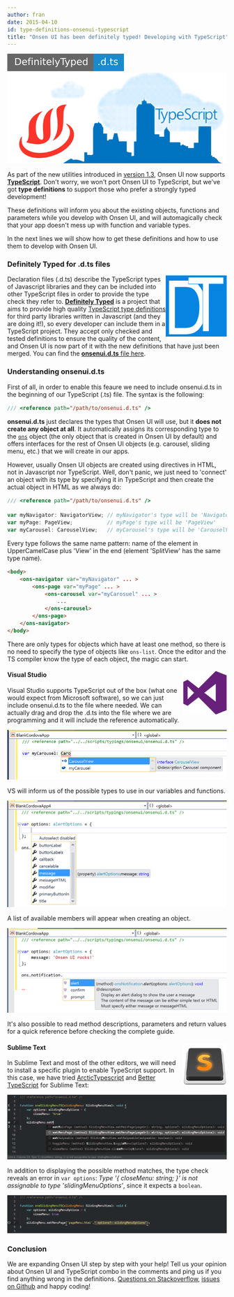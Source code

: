 ```yaml
---
author: fran
date: 2015-04-10
id: type-definitions-onsenui-typescript
title: "Onsen UI has been definitely typed! Developing with TypeScript"
---
```


<span style="float:left;">[![Definitely Typed](/blog/content/images/2015/Apr/standard-flat.svg)](http://definitelytyped.org/)</span>
![Onsen UI 1.3](/blog/content/images/2015/Apr/typescript_onsenui.png)

As part of the new utilities introduced in [version 1.3](blog/onsenui-1-3-released/), Onsen UI now supports [**TypeScript**](http://www.typescriptlang.org). Don't worry, we won't port Onsen UI to TypeScript, but we've got **type definitions** to support those who prefer a strongly typed development!

These definitions will inform you about the existing objects, functions and parameters while you develop with Onsen UI, and will automagically check that your app doesn't mess up with function and variable types.

<!-- more -->

In the next lines we will show how to get these definitions and how to use them to develop with Onsen UI.

### Definitely Typed for .d.ts files

<span style="float:right;">![Definitely Typed](/blog/content/images/2015/Apr/dt-logo.png)</span>
Declaration files (.d.ts) describe the TypeScript types of Javascript libraries and they can be included into other TypeScript files in order to provide the type check they refer to. [**Definitely Typed**](http://definitelytyped.org/) is a project that aims to provide high quality [TypeScript type definitions](https://github.com/borisyankov/DefinitelyTyped) for third party libraries written in Javascript (and they are doing it!), so every developer can include them in a TypeScript project. They accept only checked and tested definitions to ensure the quality of the content, and Onsen UI is now part of it with the new definitions that have just been merged. You can find the [**onsenui.d.ts** file here](https://github.com/borisyankov/DefinitelyTyped/tree/master/onsenui).

### Understanding onsenui.d.ts

First of all, in order to enable this feaure we need to include onsenui.d.ts in the beginning of our TypeScript (.ts) file. The syntax is the following:

```javascript
/// <reference path="/path/to/onsenui.d.ts" />
```

**onsenui.d.ts** just declares the types that Onsen UI will use, but it **does not create any object at all**. It automatically assigns its corresponding type to the [`ons`](/reference/ons.html) object (the only object that is created in Onsen UI by default) and offers interfaces for the rest of Onsen UI objects (e.g. carousel, sliding menu, etc.) that we will create in our apps.

However, usually Onsen UI objects are created using directives in HTML, not in Javascript nor TypeScript. Well, don't panic, we just need to 'connect' an object with its type by specifying it in TypeScript and then create the actual object in HTML as we always do:

```javascript
/// <reference path="/path/to/onsenui.d.ts" />

var myNavigator: NavigatorView; // myNavigator's type will be 'NavigatorView'
var myPage: PageView;           // myPage's type will be 'PageView'
var myCarousel: CarouselView;   // myCarousel's type will be 'CarouselView'
```

Every type follows the same name pattern: name of the element in UpperCamelCase plus 'View' in the end (element 'SplitView' has the same type name).

```html
<body>
	<ons-navigator var="myNavigator" ... >
		<ons-page var="myPage" ... >
			<ons-carousel var="myCarosuel" ... >
				...
			</ons-carousel>
		</ons-page>
	</ons-navigator>
</body>
```

There are only types for objects which have at least one method, so there is no need to specify the type of objects like `ons-list`. Once the editor and the TS compiler know the type of each object, the magic can start.

#### Visual Studio <div style="float:right;width:110px"><span style="float:right; height:100px; width:100px">![Visual Studio](/blog/content/images/2015/Apr/vs.png)</span></reference><div>

Visual Studio supports TypeScript out of the box (what one would expect from Microsoft software), so we can just include onsenui.d.ts to the file where needed. We can actually drag and drop the .d.ts into the file where we are programming and it will include the reference automatically.

[![Visual Studio Text with Onsen UI - Carousel](/blog/content/images/2015/Apr/vs_onsen_1.png)](/blog/content/images/2015/Apr/vs_onsen_1.png)

VS will inform us of the possible types to use in our variables and functions.

[![Visual Studio Text with Onsen UI - Carousel](/blog/content/images/2015/Apr/vs_onsen_2.png)](/blog/content/images/2015/Apr/vs_onsen_2.png)

A list of available members will appear when creating an object.

[![Visual Studio Text with Onsen UI - Carousel](/blog/content/images/2015/Apr/vs_onsen_3.png)](/blog/content/images/2015/Apr/vs_onsen_3.png)

It's also possible to read method descriptions, parameters and return values for a quick reference before checking the complete guide.

#### Sublime Text <div style="float:right;width:110px"><span style="float:right; height:100px; width:100px">![Sublime Text](/blog/content/images/2015/Apr/sublime_logo.png)</span></div>

In Sublime Text and most of the other editors, we will need to install a specific plugin to enable TypeScript support. In this case, we have tried [ArcticTypescript](https://packagecontrol.io/packages/ArcticTypescript) and [Better TypeScript](https://packagecontrol.io/packages/Better%20TypeScript) for Sublime Text:

[![Sublime Text with Onsen UI - error](/blog/content/images/2015/Apr/sublime_onsen_1.png)](/blog/content/images/2015/Apr/sublime_onsen_1.png)

In addition to displaying the possible method matches, the type check reveals an error in `var options`: *Type '{ closeMenu: string; }' is not assignable to type 'slidingMenuOptions'*, since it expects a `boolean`.

[![Sublime Text with Onsen UI - fixed](/blog/content/images/2015/Apr/sublime_onsen_2.png)](/blog/content/images/2015/Apr/sublime_onsen_2.png)

### Conclusion

We are expanding Onsen UI step by step with your help! Tell us your opinion about Onsen UI and TypeScript combo in the comments and ping us if you find anything wrong in the definitions. [Questions on Stackoverflow](https://stackoverflow.com/questions/tagged/onsen-ui), [issues on Github](https://github.com/OnsenUI/OnsenUI/issues) and happy coding!
